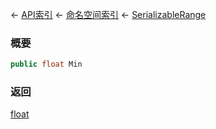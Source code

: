 ← [API索引](Api-Index) ← [命名空间索引](Namespace-Index) ← [SerializableRange](VRageMath.SerializableRange)

### 概要

```csharp
public float Min
```

### 返回

[float](https://docs.microsoft.com/en-us/dotnet/api/System.Single?view=netframework-4.6)

